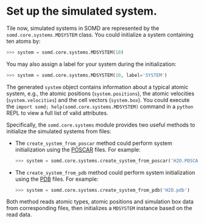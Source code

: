 # Set up the simulated system.

Tile now, simulated systems in SOMD are represented by the
`somd.core.systems.MDSYSTEM` class. You could initialize a system containing
ten atoms by:
```python
>>> system = somd.core.systems.MDSYSTEM(10)
```
You may also assign a label for your system during the initialization:
```python
>>> system = somd.core.systems.MDSYSTEM(10, label='SYSTEM')
```
The generated `system` object contains information about a typical atomic
system, e.g., the atomic positions (`system.positions`), the atomic velocities
(`system.velocities`) and the cell vectors (`system.box`). You could execute
the `import somd; help(somd.core.systems.MDSYSTEM)` command in a `python` REPL
to view a full list of valid attributes.

Specifically, the `somd.core.systems` module provides two useful methods to
initialize the simulated systems from files:
- The `create_system_from_poscar` method could perform system initialization
  using the [POSCAR](https://www.vasp.at/wiki/index.php/POSCAR) files. For
  example:
  ```python
  >>> system = somd.core.systems.create_system_from_poscar('H2O.POSCAR')
  ```
- The `create_system_from_pdb` method could perform system initialization
  using the [PDB](http://www.wwpdb.org/documentation/file-format-content/format33/v3.3.html)
  files. For example:
  ```python
  >>> system = somd.core.systems.create_system_from_pdb('H2O.pdb')
  ```

Both method reads atomic types, atomic positions and simulation box data from
corresponding files, then initializes a `MDSYSTEM` instance based on the read
data.
